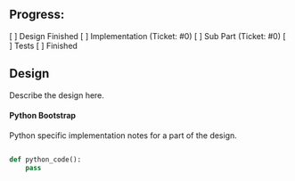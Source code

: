 
## Progress:

[ ] Design Finished
[ ] Implementation (Ticket: #0)
    [ ] Sub Part (Ticket: #0)
[ ] Tests
[ ] Finished

## Design

Describe the design here.

#### Python Bootstrap

Python specific implementation notes for a part of the design.

```python

def python_code():
    pass

```
